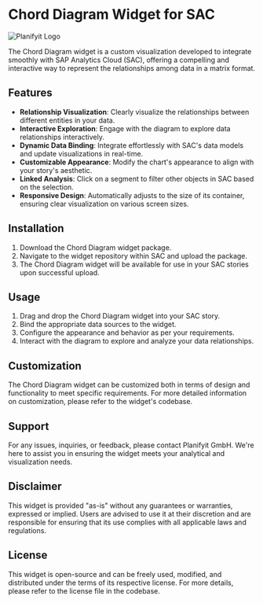 # Chord Diagram Widget for SAC

![Planifyit Logo](https://planifyit.github.io/Pie_chart/PlanifyIT_Logo2.png)

The Chord Diagram widget is a custom visualization developed to integrate smoothly with SAP Analytics Cloud (SAC), offering a compelling and interactive way to represent the relationships among data in a matrix format.


## Features

- **Relationship Visualization**: Clearly visualize the relationships between different entities in your data.
- **Interactive Exploration**: Engage with the diagram to explore data relationships interactively.
- **Dynamic Data Binding**: Integrate effortlessly with SAC's data models and update visualizations in real-time.
- **Customizable Appearance**: Modify the chart's appearance to align with your story's aesthetic.
- **Linked Analysis**: Click on a segment to filter other objects in SAC based on the selection.
- **Responsive Design**: Automatically adjusts to the size of its container, ensuring clear visualization on various screen sizes.

## Installation

1. Download the Chord Diagram widget package.
2. Navigate to the widget repository within SAC and upload the package.
3. The Chord Diagram widget will be available for use in your SAC stories upon successful upload.

## Usage

1. Drag and drop the Chord Diagram widget into your SAC story.
2. Bind the appropriate data sources to the widget.
3. Configure the appearance and behavior as per your requirements.
4. Interact with the diagram to explore and analyze your data relationships.

## Customization

The Chord Diagram widget can be customized both in terms of design and functionality to meet specific requirements. For more detailed information on customization, please refer to the widget's codebase.

## Support

For any issues, inquiries, or feedback, please contact Planifyit GmbH. We're here to assist you in ensuring the widget meets your analytical and visualization needs.

## Disclaimer

This widget is provided "as-is" without any guarantees or warranties, expressed or implied. Users are advised to use it at their discretion and are responsible for ensuring that its use complies with all applicable laws and regulations.

## License

This widget is open-source and can be freely used, modified, and distributed under the terms of its respective license. For more details, please refer to the license file in the codebase.


